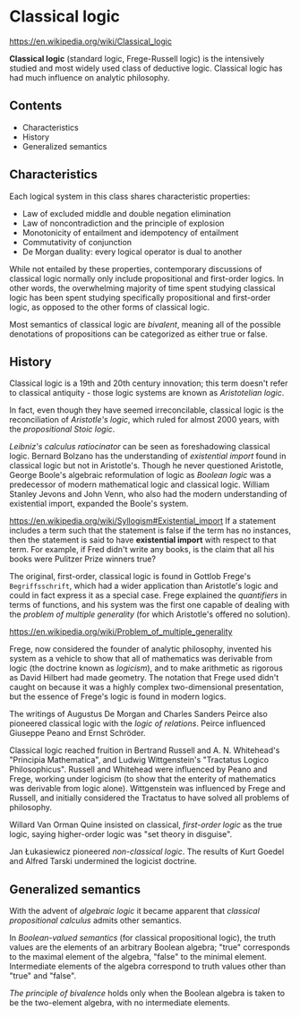 # Classical logic

https://en.wikipedia.org/wiki/Classical_logic

**Classical logic** (standard logic, Frege-Russell logic) is the intensively studied and most widely used class of deductive logic. Classical logic has had much influence on analytic philosophy.

## Contents

- Characteristics
- History
- Generalized semantics

## Characteristics

Each logical system in this class shares characteristic properties:
- Law of excluded middle and double negation elimination
- Law of noncontradiction and the principle of explosion
- Monotonicity of entailment and idempotency of entailment
- Commutativity of conjunction
- De Morgan duality: every logical operator is dual to another

While not entailed by these properties, contemporary discussions of classical logic normally only include propositional and first-order logics. In other words, the overwhelming majority of time spent studying classical logic has been spent studying specifically propositional and first-order logic, as opposed to the other forms of classical logic.

Most semantics of classical logic are *bivalent*, meaning all of the possible denotations of propositions can be categorized as either true or false.

## History

Classical logic is a 19th and 20th century innovation; this term doesn't refer to classical antiquity - those logic systems are known as *Aristotelian logic*.

In fact, even though they have seemed irreconcilable, classical logic is the reconciliation of *Aristotle's logic*, which ruled for almost 2000 years, with the *propositional Stoic logic*.

*Leibniz's calculus ratiocinator* can be seen as foreshadowing classical logic. Bernard Bolzano has the understanding of *existential import* found in classical logic but not in Aristotle's. Though he never questioned Aristotle, George Boole's algebraic reformulation of logic as *Boolean logic* was a predecessor of modern mathematical logic and classical logic. William Stanley Jevons and John Venn, who also had the modern understanding of existential import, expanded the Boole's system.

https://en.wikipedia.org/wiki/Syllogism#Existential_import
If a statement includes a term such that the statement is false if the term has no instances, then the statement is said to have **existential import** with respect to that term. For example, if Fred didn't write any books, is the claim that all his books were Pulitzer Prize winners true?

The original, first-order, classical logic is found in Gottlob Frege's `Begriffsschrift`, which had a wider application than Aristotle's logic and could in fact express it as a special case. Frege explained the *quantifiers* in terms of functions, and his system was the first one capable of dealing with the *problem of multiple generality* (for which Aristotle's offered no solution).

https://en.wikipedia.org/wiki/Problem_of_multiple_generality

Frege, now considered the founder of analytic philosophy, invented his system as a vehicle to show that all of mathematics was derivable from logic (the doctrine known as *logicism*), and to make arithmetic as rigorous as David Hilbert had made geometry. The notation that Frege used didn't caught on because it was a highly complex two-dimensional presentation, but the essence of Frege's logic is found in modern logics.

The writings of Augustus De Morgan and Charles Sanders Peirce also pioneered classical logic with the *logic of relations*. Peirce influenced Giuseppe Peano and Ernst Schröder.

Classical logic reached fruition in Bertrand Russell and A. N. Whitehead's "Principia Mathematica", and Ludwig Wittgenstein's "Tractatus Logico Philosophicus". Russell and Whitehead were influenced by Peano and Frege, working under logicism (to show that the enterity of mathematics was derivable from logic alone). Wittgenstein was influenced by Frege and Russell, and initially considered the Tractatus to have solved all problems of philosophy.

Willard Van Orman Quine insisted on classical, *first-order logic* as the true logic, saying higher-order logic was "set theory in disguise".

Jan Łukasiewicz pioneered *non-classical logic*. The results of Kurt Goedel and Alfred Tarski undermined the logicist doctrine.

## Generalized semantics

With the advent of *algebraic logic* it became apparent that *classical propositional calculus* admits other semantics.

In *Boolean-valued semantics* (for classical propositional logic), the truth values are the elements of an arbitrary Boolean algebra; "true" corresponds to the maximal element of the algebra, "false" to the minimal element. Intermediate elements of the algebra correspond to truth values other than "true" and "false".

*The principle of bivalence* holds only when the Boolean algebra is taken to be the two-element algebra, with no intermediate elements.
